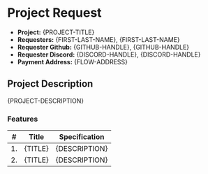 # Project Request

* **Project:** {PROJECT-TITLE}
* **Requesters:** {FIRST-LAST-NAME}, {FIRST-LAST-NAME}
* **Requester Github:** {GITHUB-HANDLE}, {GITHUB-HANDLE}
* **Requester Discord:** {DISCORD-HANDLE}, {DISCORD-HANDLE}
* **Payment Address:** {FLOW-ADDRESS}

## Project Description

{PROJECT-DESCRIPTION}

### Features

|# | Title | Specification |
| ------------- | ------------- | ------------- |
| 1. | {TITLE} | {DESCRIPTION} |
| 2. | {TITLE} | {DESCRIPTION} |
